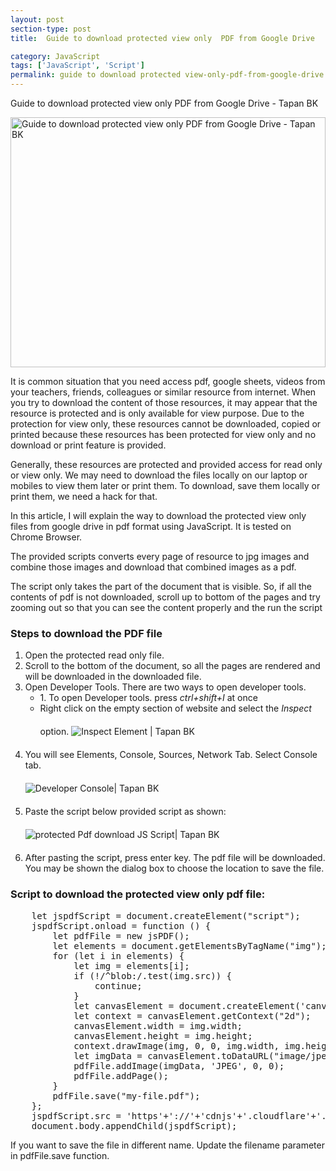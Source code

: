 ```yaml
---
layout: post
section-type: post
title:  Guide to download protected view only  PDF from Google Drive

category: JavaScript
tags: ['JavaScript', 'Script']
permalink: guide to download protected view-only-pdf-from-google-drive
---
```

Guide to download protected view only  PDF from Google Drive - Tapan BK

<!--more-->

<img
    src="{{site.baseurl}}/img/posts/download-view-only-protected-pdf-using-script.png"
    class="img-thumbnail img-rounded" height="400px" width="100%"
    title="Guide to download protected view only  PDF from Google Drive - Tapan BK"
    alt="Guide to download protected view only  PDF from Google Drive - Tapan BK">
<section>
<p>
It is common situation that you need access pdf, google sheets, videos from your teachers, friends, colleagues or 
similar resource from internet. When you try to download the content of those resources, 
it may appear that the resource is protected and is only available for view purpose. Due to the protection for view only,
these resources cannot be downloaded, copied or printed because these resources has been protected for view only and 
no download or print feature is provided.
</p>
</section>


<section>
<p>
Generally, these resources are protected and provided access for read only or view only. We may need to download the
files locally on our laptop or mobiles to view them later or print them. To download, save them locally or print them,
we need a hack for that. 
</p>

<p>In this article, I will explain the way to download the protected view only files from google drive in pdf format
using JavaScript. It is tested on Chrome Browser.
</p>
</section>

<section>
<p>The provided scripts converts every page of resource to jpg images and combine those images and
download that combined images as a pdf.</p>
</section> 

<section>
The script only takes the part of the document that is visible. So, if all the contents of pdf is not downloaded, 
scroll up to bottom of the pages and try zooming out so that you can see the content properly and the run the script
</section>

<section>
<h3>Steps to download the PDF file</h3>

<ol>
<li> Open the protected read only file.</li>
<li> Scroll to the bottom of the document, so all the pages are rendered and will be downloaded in the downloaded file.</li>
<li> Open Developer Tools. There are two ways to open developer tools.
    <ul>
        <li>1. To open Developer tools. press <em class="important">ctrl+shift+I</em> at once </li>
        <li>Right click on the empty section of website and select the <em class="important">Inspect</em>  option.
        <img src="{{site.baseurl}}/img/posts/chrome-right-click-inspect.png"
        style="margin: 20px 0"
        alt="Inspect Element | Tapan BK"></li>
    </ul>
</li>
<li> You will see Elements, Console, Sources, Network Tab. Select Console tab.<br/>
<img src="{{site.baseurl}}/img/posts/developer-console.png" alt="Developer Console| Tapan BK"
 style="margin: 20px 0"
> 
</li>
<li>Paste the script below provided script as shown:
<img src="{{site.baseurl}}/img/posts/protect-pdf-download-script.png" alt="protected Pdf download JS Script| Tapan BK"
    style="margin: 20px 0"
 >
</li>
<li>After pasting the script, press enter key. The pdf file will be downloaded. You may be shown the dialog box to 
choose the location to save the file.
</li>
</ol>
</section>

<section>

<h3>Script to download the protected view only pdf file: </h3>
<pre class="terminal">
    let jspdfScript = document.createElement("script");
    jspdfScript.onload = function () {
        let pdfFile = new jsPDF();
        let elements = document.getElementsByTagName("img");
        for (let i in elements) {
            let img = elements[i];
            if (!/^blob:/.test(img.src)) {
                continue;
            }
            let canvasElement = document.createElement('canvas');
            let context = canvasElement.getContext("2d");
            canvasElement.width = img.width;
            canvasElement.height = img.height;
            context.drawImage(img, 0, 0, img.width, img.height);
            let imgData = canvasElement.toDataURL("image/jpeg", 1.0);
            pdfFile.addImage(imgData, 'JPEG', 0, 0);
            pdfFile.addPage();
        }
        pdfFile.save("my-file.pdf");
    };
    jspdfScript.src = 'https'+'://'+'cdnjs'+'.cloudflare'+'.com/ajax/libs/jspdf/1.5.3/jspdf.debug.js'
    document.body.appendChild(jspdfScript);
</pre>

<p>If you want to save the file in different name. Update the filename parameter in pdfFile.save function.</p>
</section>
